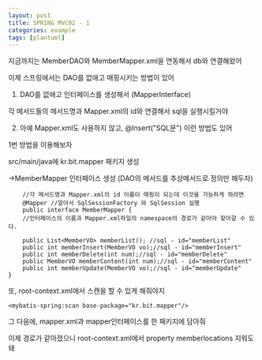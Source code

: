 ```yaml
---
layout: post
title: SPRING MVC02 - 1
categories: example
tags: [plantuml]
---
```



지금까지는 MemberDAO와 MemberMapper.xml을 연동해서 db와 연결해왔어

이제 스프링에서는 DAO를 없애고 매핑시키는 방법이 있어

1. DAO를 없애고 인터페이스를 생성해서 (MapperInterface)

각 메서드들의 메서드명과 Mapper.xml의 id와 연결해서 sql을 실행시킬거야

2. 아예 Mapper.xml도 사용하지 않고, @Insert("SQL문") 이런 방법도 있어

1번 방법을 이용해보자

src/main/java에 kr.bit.mapper 패키지 생성

->MemberMapper 인터페이스 생성 (DAO의 메서드를 추상메서드로 정의만 해두자)

```1=java
    //각 메서드명과 Mapper.xml의 id 이름이 매핑이 되는데 이것을 가능하게 하려면 
    @Mapper //알아서 SqlSessionFactory 와 SqlSession 실행 
    public interface MemberMapper {
    //인터페이스의 이름과 Mapper.xml파일의 namespace의 경로가 같아야 찾아갈 수 있다.
	
	public List<MemberVO> memberList(); //sql - id="memberList"
	public int memberInsert(MemberVO vo);//sql - id="memberInsert"
	public int memberDelete(int num);//sql - id="memberDelete"
	public MemberVO memberContent(int num);//sql - id="memberContent"
	public int memberUpdate(MemberVO vo);//sql - id="memberUpdate"
}
```
또, root-context.xml에서 스캔을 할 수 있게 해줘야지

`<mybatis-spring:scan base-package="kr.bit.mapper"/>`

그 다음에, mapper.xml과 mapper인터페이스를 한 패키지에 담아줘

이제 경로가 같아졌으니 root-context.xml에서 property memberlocations 지워도 돼













